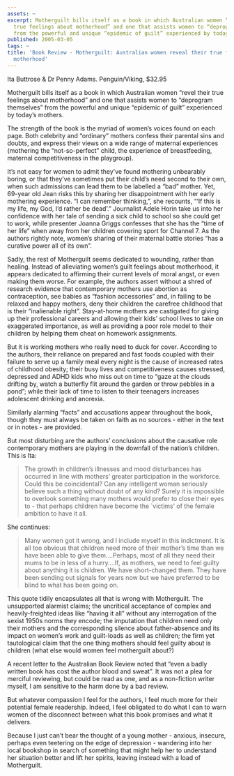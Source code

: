 ```yaml
---
assets: ~
excerpt: Motherguilt bills itself as a book in which Australian women “revel their
  true feelings about motherhood” and one that assists women to “deprogram themselves”
  from the powerful and unique “epidemic of guilt” experienced by today’s mothers.
published: 2005-03-05
tags: ~
title: 'Book Review - Motherguilt: Australian women reveal their true feelings about
  motherhood'
---
```

Ita Buttrose & Dr Penny Adams. Penguin/Viking, $32.95

Motherguilt bills itself as a book in which Australian women
“revel their true feelings about motherhood” and one that assists women
to “deprogram themselves” from the powerful and unique “epidemic of
guilt” experienced by today’s mothers.

The strength of the book is the myriad of women’s voices found on each
page. Both celebrity and “ordinary” mothers confess their parental sins
and doubts, and express their views on a wide range of maternal
experiences (mothering the “not-so-perfect” child, the experience of
breastfeeding, maternal competitiveness in the playgroup).

It’s not easy for women to admit they’ve found mothering unbearably
boring, or that they’ve sometimes put their child’s need second to their
own, when such admissions can lead them to be labelled a “bad” mother.
Yet, 69-year old Jean risks this by sharing her disappointment with her
early mothering experience. “I can remember thinking,”, she recounts,
“‘If this is my life, my God, I’d rather be dead’.” Journalist Adele
Horin take us into her confidence with her tale of sending a sick child
to school so she could get to work, while presenter Joanna Griggs
confesses that she has the “time of her life” when away from her
children covering sport for Channel 7. As the authors rightly note,
women’s sharing of their maternal battle stories “has a curative power
all of its own”.

Sadly, the rest of Motherguilt seems dedicated to wounding, rather than
healing. Instead of alleviating women’s guilt feelings about motherhood,
it appears dedicated to affirming their current levels of moral angst,
or even making them worse. For example, the authors assert without a
shred of research evidence that contemporary mothers use abortion as
contraception, see babies as “fashion accessories” and, in failing to be
relaxed and happy mothers, deny their children the carefree childhood
that is their “inalienable right”. Stay-at-home mothers are castigated
for giving up their professional careers and allowing their kids’ school
lives to take on exaggerated importance, as well as providing a poor
role model to their children by helping them cheat on homework
assignments.

But it is working mothers who really need to duck for cover. According
to the authors, their reliance on prepared and fast foods coupled with
their failure to serve up a family meal every night is the cause of
increased rates of childhood obesity; their busy lives and
competitiveness causes stressed, depressed and ADHD kids who miss out on
time to “gaze at the clouds drifting by, watch a butterfly flit around
the garden or throw pebbles in a pond”; while their lack of time to
listen to their teenagers increases adolescent drinking and anorexia.

Similarly alarming “facts” and accusations appear throughout the book,
though they must always be taken on faith as no sources - either in the
text or in notes - are provided.

But most disturbing are the authors’ conclusions about the causative
role contemporary mothers are playing in the downfall of the nation’s
children. This is Ita:

> The growth in children’s illnesses and mood disturbances has occurred
> in line with mothers’ greater participation in the workforce. Could
> this be coincidental? Can any intelligent woman seriously believe such
> a thing without doubt of any kind? Surely it is impossible to overlook
> something many mothers would prefer to close their eyes to - that
> perhaps children have become the \`victims’ of the female ambition to
> have it all.

She continues:

> Many women got it wrong, and I include myself in this indictment. It
> is all too obvious that children need more of their mother’s time than
> we have been able to give them….Perhaps, most of all they need their
> mums to be in less of a hurry….If, as mothers, we need to feel guilty
> about anything it is children. We have short-changed them. They have
> been sending out signals for years now but we have preferred to be
> blind to what has been going on.

This quote tidily encapsulates all that is wrong with Motherguilt. The
unsupported alarmist claims; the uncritical acceptance of complex and
heavily-freighted ideas like “having it all” without any interrogation
of the sexist 1950s norms they encode; the imputation that children need
only their mothers and the corresponding silence about father-absence
and its impact on women’s work and guilt-loads as well as children; the
firm yet tautological claim that the one thing mothers should feel
guilty about is children (what else would women feel motherguilt about?)

A recent letter to the Australian Book Review noted that “even a badly
written book has cost the author blood and sweat”. It was not a plea for
merciful reviewing, but could be read as one, and as a non-fiction
writer myself, I am sensitive to the harm done by a bad review.

But whatever compassion I feel for the authors, I feel much more for
their potential female readership. Indeed, I feel obligated to do what I
can to warn women of the disconnect between what this book promises and
what it delivers.

Because I just can’t bear the thought of a young mother - anxious,
insecure, perhaps even teetering on the edge of depression - wandering
into her local bookshop in search of something that might help her to
understand her situation better and lift her spirits, leaving instead
with a load of Motherguilt.